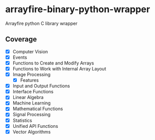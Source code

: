 # arrayfire-binary-python-wrapper

Arrayfire python C library wrapper

## Coverage

- [x] Computer Vision
- [x] Events
- [x] Functions to Create and Modify Arrays
- [x] Functions to Work with Internal Array Layout
- [x] Image Processing
  - [x] Features
- [x] Input and Output Functions
- [x] Interface Functions
- [x] Linear Algebra
- [x] Machine Learning
- [x] Mathematical Functions
- [x] Signal Processing
- [x] Statistics
- [x] Unified API Functions
- [x] Vector Algorithms
